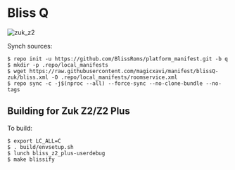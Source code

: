 # Bliss Q

![zuk_z2](https://github.com/magicxavi/manifest/raw/blissQ-zuk/BLISS%20ROM_Lenovo%20ZUK%20Z2.png "zuk_z2")

Synch sources:

    $ repo init -u https://github.com/BlissRoms/platform_manifest.git -b q
    $ mkdir -p .repo/local_manifests
    $ wget https://raw.githubusercontent.com/magicxavi/manifest/blissQ-zuk/bliss.xml -O .repo/local_manifests/roomservice.xml
    $ repo sync -c -j$(nproc --all) --force-sync --no-clone-bundle --no-tags

Building for Zuk Z2/Z2 Plus
---------------

To build:

    $ export LC_ALL=C
    $ . build/envsetup.sh
    $ lunch bliss_z2_plus-userdebug
    $ make blissify
